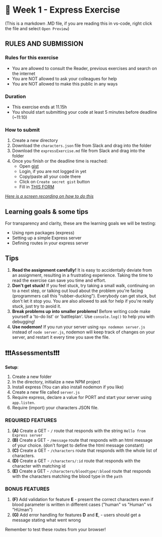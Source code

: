 # 🧙 Week 1 - Express Exercise

(This is a markdown .MD file, if you are reading this in vs-code, right click the file and select `Open Preview`)

## RULES AND SUBMISSION

### Rules for this exercise

- You are allowed to consult the Reader, previous exercises and search on the internet
- You are NOT allowed to ask your colleagues for help
- You are NOT allowed to make this public in any ways

### Duration

- This exercise ends at 11.15h
- You should start submitting your code at least 5 minutes before deadline (~11:10)

### How to submit

1. Create a new directory
2. Download the `characters.json` file from Slack and drag into the folder
3. Download the `expressExercise.md` file from Slack and drag into the folder
4. Once you finish or the deadline time is reached:
   - Open [gist](https://gist.github.com/)
   - Login, if you are not logged in yet
   - Copy/paste all your code there
   - Click on `Create secret gist` button
   - Fill in [THIS FORM](https://forms.gle/DHv8DQYWRZGEr2Er6)

[_Here is a screen recording on how to do this_](https://s3.eu-west-1.amazonaws.com/cd.sseu.re/items/z8uLGBBQ/2f304d6d-8128-422c-845a-527c29f4353e.gif?v=a85c67f08eb0ab3795f2f113b6bb1a5a)

## Learning goals & some tips

For transparency and clarity, these are the learning goals we will be testing:

- Using npm packages (express)
- Setting up a simple Express server
- Defining routes in your express server

## Tips

1. **Read the assignment carefully!** It is easy to accidentally deviate from an assignment, resulting in a frustrating experience. Taking the time to read the exercise can save you time and effort.
1. **Don't get stuck!** If you feel stuck, try taking a small walk, continuing on to a next step, or talking out loud about the problem you're facing (programmers call this "rubber-ducking"). Everybody can get stuck, but don't let it stop you. You are also allowed to ask for help if you're really stuck, just try to avoid it.
1. **Break problems up into smaller problems!** Before writing code make yourself a 'to-do list' or 'battleplan'. Use `console.log()` to help you with debugging!
1. **Use nodemon!** If you run your server using `npx nodemon server.js` instead of `node server.js`, nodemon will keep track of changes on your server, and restart it every time you save the file.

## ❗❗❗Assessments❗❗❗

**Setup**:

1. Create a new folder
1. In the directory, initialize a new NPM project
1. Install express (You can also install nodemon if you like)
1. Create a new file called `server.js`
1. Require express, declare a value for PORT and start your server using `app.listen`.
1. Require (import) your characters JSON file.

### REQUIRED FEATURES

1. **(A)** Create a GET - `/` route that responds with the string `Hello from Express server`
1. **(B)** Create a GET - `/message` route that responds with an html message of your choice. (don't forget to define the html message constant)
1. **(C)** Create a GET - `/characters` route that responds with the whole list of characters.
1. **(D)** Create a GET - `/characters/:id` route that responds with the character with matching id
1. **(E)** Create a GET - `/characters/bloodtype/:blood` route that responds with the characters matching the blood type in the `path`

### BONUS FEATURES

1. **(F)** Add validation for feature **E** - present the correct characters even if blood parameter is written in different cases ("human" vs "Human" vs "HUman")
1. **(G)** Add error handling for features **D** and **E**, - users should get a message stating what went wrong

Remember to test these routes from your browser!
